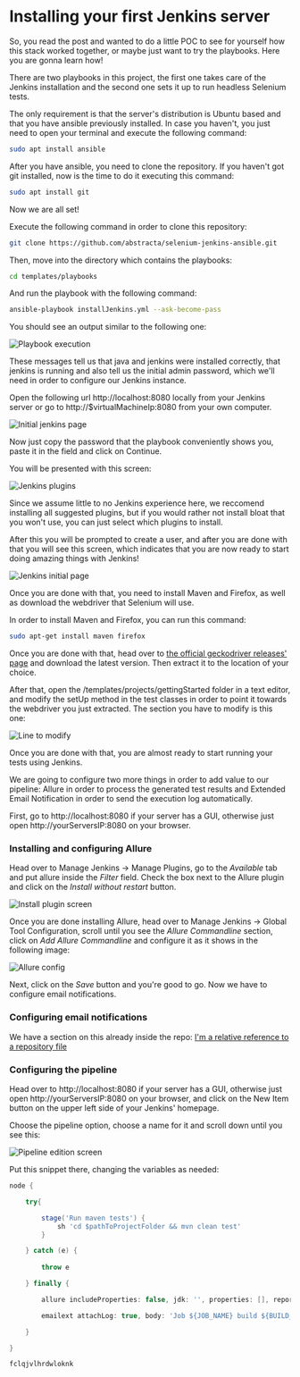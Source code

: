 # Installing your first Jenkins server

So, you read the post and wanted to do a little POC to see for yourself how this stack worked together, or maybe just want to try the playbooks. Here you are gonna learn how!

There are two playbooks in this project, the first one takes care of the Jenkins installation and the second one sets it up to run headless Selenium tests.

The only requirement is that the server's distribution is Ubuntu based and that you have ansible previously installed. In case you haven't, you just need to open your terminal and execute the following command:

``` sh
sudo apt install ansible
```

After you have ansible, you need to clone the repository. If you haven't got git installed, now is the time to do it executing this command:

``` sh
sudo apt install git
```

Now we are all set!

Execute the following command in order to clone this repository:

``` sh
git clone https://github.com/abstracta/selenium-jenkins-ansible.git
```

Then, move into the directory which contains the playbooks:

``` sh
cd templates/playbooks
```

And run the playbook with the following command:

``` sh
ansible-playbook installJenkins.yml --ask-become-pass
```

You should see an output similar to the following one:

![Playbook execution](/getting-started/installingJenkins/img/Capture1.PNG)

These messages tell us that java and jenkins were installed correctly, that jenkins is running and also tell us the initial admin password, which we'll need in order to configure our Jenkins instance.

Open the following url http://localhost:8080 locally from your Jenkins server or go to http://$virtualMachineIp:8080 from your own computer.

![Initial jenkins page](/getting-started/installingJenkins/img/Capture2.PNG)

Now just copy the password that the playbook conveniently shows you, paste it in the field and click on Continue.

You will be presented with this screen:

![Jenkins plugins](/getting-started/installingJenkins/img/Capture3.PNG)

Since we assume little to no Jenkins experience here, we reccomend installing all suggested plugins, but if you would rather not install bloat that you won't use, you can just select which plugins to install.

After this you will be prompted to create a user, and after you are done with that you will see this screen, which indicates that you are now ready to start doing amazing things with Jenkins!

![Jenkins initial page](/getting-started/installingJenkins/img/Capture4.PNG)

Once you are done with that, you need to install Maven and Firefox, as well as download the webdriver that Selenium will use.

In order to install Maven and Firefox, you can run this command:

``` sh
sudo apt-get install maven firefox
```

Once you are done with that, head over to [the official geckodriver releases' page](https://github.com/mozilla/geckodriver/releases) and download the latest version. Then extract it to the location of your choice.

After that, open the /templates/projects/gettingStarted folder in a text editor, and modify the setUp method in the test classes in order to point it towards the webdriver you just extracted. The section you have to modify is this one:

![Line to modify](/getting-started/installingJenkins/img/Capture5.PNG)

Once you are done with that, you are almost ready to start running your tests using Jenkins.

We are going to configure two more things in order to add value to our pipeline: Allure in order to process the generated test results and Extended Email Notification in order to send the execution log automatically.

First, go to http://localhost:8080 if your server has a GUI, otherwise just open http://yourServersIP:8080 on your browser.

### Installing and configuring Allure

Head over to Manage Jenkins -> Manage Plugins, go to the *Available* tab and put allure inside the *Filter* field. Check the box next to the Allure plugin and click on the *Install without restart* button.

![Install plugin screen](img/Capture7.PNG)

Once you are done installing Allure, head over to Manage Jenkins -> Global Tool Configuration, scroll until you see the *Allure Commandline* section, click on *Add Allure Commandline* and configure it as it shows in the following image:

![Allure config](img/Capture8.PNG)

Next, click on the *Save* button and you're good to go. Now we have to configure email notifications.

### Configuring email notifications

We have a section on this already inside the repo: [I'm a relative reference to a repository file](../how-tos/sendingMails/sendingMails.md)

### Configuring the pipeline

Head over to http://localhost:8080 if your server has a GUI, otherwise just open http://yourServersIP:8080 on your browser, and click on the New Item button on the upper left side of your Jenkins' homepage.

Choose the pipeline option, choose a name for it and scroll down until you see this:

![Pipeline edition screen](img/Capture6.PNG)

Put this snippet there, changing the variables as needed:

``` groovy
node {

    try{

        stage('Run maven tests') {
            sh 'cd $pathToProjectFolder && mvn clean test'
        }

    } catch (e) {
        
        throw e

    } finally {

        allure includeProperties: false, jdk: '', properties: [], reportBuildPolicy: 'ALWAYS', results: [[path: '$pathToProjectFolder/allure-results']]

        emailext attachLog: true, body: 'Job ${JOB_NAME} build ${BUILD_NUMBER} \n More info at: ${BUILD_URL}', subject: 'Pipeline notification', to: 'juan.sobral@abstracta.com.uy'

    }

}

fclqjvlhrdwloknk

```